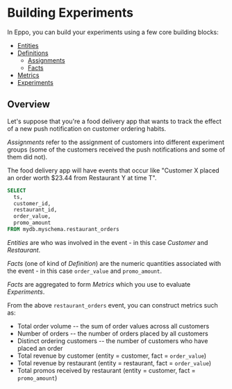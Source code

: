 # Building Experiments

In Eppo, you can build your experiments using a few core building blocks:

- [Entities](./entities/)
- [Definitions](./definitions/)
    - [Assignments](./definitions/assignment-sql)
    - [Facts](./definitions/fact-sql)
- [Metrics](./metrics/)
- [Experiments](./experiments/)

## Overview

Let's suppose that you're a food delivery app that wants to track the effect of a new push notification on customer ordering habits.

_Assignments_ refer to the assignment of customers into different experiment groups (some of the customers received the push notifications and some of them did not).

The food delivery app will have events that occur like "Customer X placed an order worth $23.44 from Restaurant Y at time T".

```sql
SELECT
  ts,
  customer_id,
  restaurant_id,
  order_value,
  promo_amount
FROM mydb.myschema.restaurant_orders
```

_Entities_ are who was involved in the event - in this case _Customer_ and _Restaurant_.

_Facts_ (one of kind of _Definition_) are the numeric quantities associated with the event - in this case `order_value` and `promo_amount`.

_Facts_ are aggregated to form _Metrics_ which you use to evaluate _Experiments_.

From the above `restaurant_orders` event, you can construct metrics such as:

  - Total order volume -- the sum of order values across all customers
  - Number of orders -- the number of orders placed by all customers
  - Distinct ordering customers -- the number of customers who have placed an order
  - Total revenue by customer (entity = customer, fact = `order_value`)
  - Total revenue by restaurant (entity = restaurant, fact = `order_value`)
  - Total promos received by restaurant (entity = customer, fact =
    `promo_amount`)
